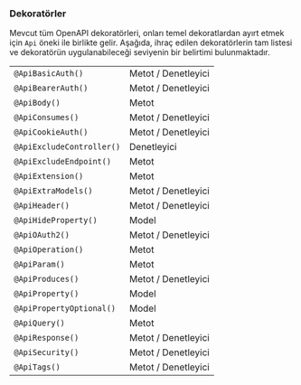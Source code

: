 ### Dekoratörler

Mevcut tüm OpenAPI dekoratörleri, onları temel dekoratlardan ayırt etmek için `Api` öneki ile birlikte gelir. Aşağıda, ihraç edilen dekoratörlerin tam listesi ve dekoratörün uygulanabileceği seviyenin bir belirtimi bulunmaktadır.

|                           |                     |
| ------------------------- | ------------------- |
| `@ApiBasicAuth()`         | Metot / Denetleyici |
| `@ApiBearerAuth()`        | Metot / Denetleyici |
| `@ApiBody()`              | Metot               |
| `@ApiConsumes()`          | Metot / Denetleyici |
| `@ApiCookieAuth()`        | Metot / Denetleyici |
| `@ApiExcludeController()` | Denetleyici          |
| `@ApiExcludeEndpoint()`   | Metot               |
| `@ApiExtension()`         | Metot               |
| `@ApiExtraModels()`       | Metot / Denetleyici |
| `@ApiHeader()`            | Metot / Denetleyici |
| `@ApiHideProperty()`      | Model               |
| `@ApiOAuth2()`            | Metot / Denetleyici |
| `@ApiOperation()`         | Metot               |
| `@ApiParam()`             | Metot               |
| `@ApiProduces()`          | Metot / Denetleyici |
| `@ApiProperty()`          | Model               |
| `@ApiPropertyOptional()`  | Model               |
| `@ApiQuery()`             | Metot               |
| `@ApiResponse()`          | Metot / Denetleyici |
| `@ApiSecurity()`          | Metot / Denetleyici |
| `@ApiTags()`              | Metot / Denetleyici |